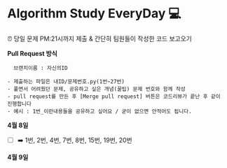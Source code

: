 # Algorithm Study EveryDay  💻

⏰ 당일 문제 PM:21시까지 제출 & 간단히 팀원들이 작성한 코드 보고오기  </br>


__Pull Request 방식</br>__
~~~
  브랜치이름 : 자신의ID
  
- 제출하는 파일은 내ID/문제번호.py(1번~27번)
- 풀면서 어려웠던 문제, 공유하고 싶은 개념(꿀팁) 문제 번호와 함께 작성
- pull request를 만든 후 [Merge pull request] 버튼은 코드리뷰가 끝난 후 같이 진행합니다
- 예시 : 1번_이런내용들을 공유하고 싶어요 / 굳이 없으면 안적어도 됩니다.
~~~

__4월 8일__
- [ ] ➡️ 1번, 2번, 4번, 7번, 8번, 15번, 19번, 20번

__4월 9일__
